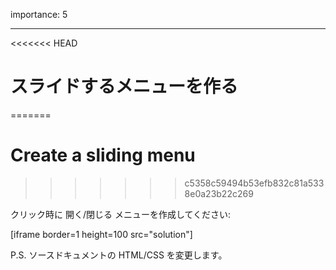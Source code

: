 importance: 5

---

<<<<<<< HEAD
# スライドするメニューを作る
=======
# Create a sliding menu
>>>>>>> c5358c59494b53efb832c81a5338e0a23b22c269

クリック時に 開く/閉じる メニューを作成してください:

[iframe border=1 height=100 src="solution"]

P.S. ソースドキュメントの HTML/CSS を変更します。
